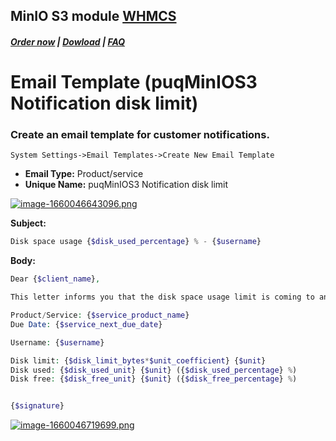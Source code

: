 ## MinIO S3 module **[WHMCS](https://puqcloud.com/link.php?id=77)**

#####  [Order now](https://puqcloud.com/index.php?rp=/store/whmcs-module-minio-s3) | [Dowload](https://download.puqcloud.com/WHMCS/servers/PUQ_WHMCS-MinIO-S3/) | [FAQ](https://faq.puqcloud.com/)

# Email Template (puqMinIOS3 Notification disk limit)

### Create an email template for customer notifications.

```
System Settings->Email Templates->Create New Email Template
```

- **Email Type:** Product/service
- **Unique Name:** puqMinIOS3 Notification disk limit

[![image-1660046643096.png](https://doc.puq.info/uploads/images/gallery/2022-08/scaled-1680-/image-1660046643096.png)](https://doc.puq.info/uploads/images/gallery/2022-08/image-1660046643096.png)

**Subject:**

```PHP
Disk space usage {$disk_used_percentage} % - {$username}
```

**Body:**

```PHP
Dear {$client_name},

This letter informs you that the disk space usage limit is coming to an end.

Product/Service: {$service_product_name}
Due Date: {$service_next_due_date}

Username: {$username}

Disk limit: {$disk_limit_bytes*$unit_coefficient} {$unit}
Disk used: {$disk_used_unit} {$unit} ({$disk_used_percentage} %)
Disk free: {$disk_free_unit} {$unit} ({$disk_free_percentage} %)


{$signature}
```

[![image-1660046719699.png](https://doc.puq.info/uploads/images/gallery/2022-08/scaled-1680-/image-1660046719699.png)](https://doc.puq.info/uploads/images/gallery/2022-08/image-1660046719699.png)

